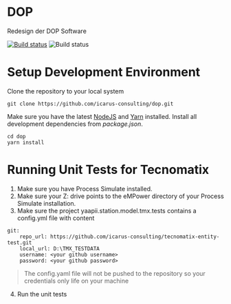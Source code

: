 # DOP
Redesign der DOP Software

[![Build status](https://ci.appveyor.com/api/projects/status/5vcpwy657jhc657o/branch/master?svg=true)](https://ci.appveyor.com/project/icarus-consulting/dop/branch/master)
![Build status](https://ci.icarus-consult.de/tecnomatix-ci/api/status/icarus-consulting/dop?branch=master)
# Setup Development Environment
Clone the repository to your local system
```
git clone https://github.com/icarus-consulting/dop.git
```
Make sure you have the latest [NodeJS](https://nodejs.org/en/) and [Yarn](https://yarnpkg.com) installed.
Install all development dependencies from _package.json_.
```
cd dop
yarn install
```

# Running Unit Tests for Tecnomatix
1. Make sure you have Process Simulate installed.
2. Make sure your Z: drive points to the eMPower directory of your Process Simulate installation.
3. Make sure the project yaapii.station.model.tmx.tests contains a config.yml file with content
```
git:
    repo_url: https://github.com/icarus-consulting/tecnomatix-entity-test.git
    local_url: D:\TMX_TESTDATA
    username: <your github username>
    password: <your github password>
```
> The config.yaml file will not be pushed to the repository so your credentials only life on your machine
4. Run the unit tests
